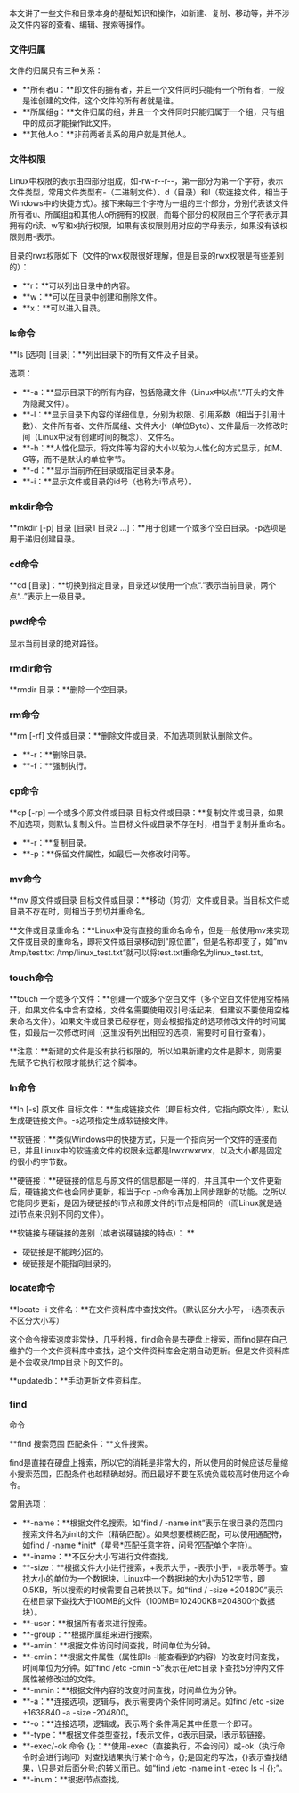 本文讲了一些文件和目录本身的基础知识和操作，如新建、复制、移动等，并不涉及文件内容的查看、编辑、搜索等操作。

### 文件归属

文件的归属只有三种关系：

* **所有者u：**即文件的拥有者，并且一个文件同时只能有一个所有者，一般是谁创建的文件，这个文件的所有者就是谁。
* **所属组g：**文件归属的组，并且一个文件同时只能归属于一个组，只有组中的成员才能操作此文件。
* **其他人o：**非前两者关系的用户就是其他人。

### 文件权限

Linux中权限的表示由四部分组成，如-rw-r--r--，第一部分为第一个字符，表示文件类型，常用文件类型有-（二进制文件）、d（目录）和l（软连接文件，相当于Windows中的快捷方式）。接下来每三个字符为一组的三个部分，分别代表该文件所有者u、所属组g和其他人o所拥有的权限，而每个部分的权限由三个字符表示其拥有的r读、w写和x执行权限，如果有该权限则用对应的字母表示，如果没有该权限则用-表示。

目录的rwx权限如下（文件的rwx权限很好理解，但是目录的rwx权限是有些差别的）：

* **r：**可以列出目录中的内容。
* **w：**可以在目录中创建和删除文件。
* **x：**可以进入目录。

### ls命令

**ls \[选项\] \[目录\]：**列出目录下的所有文件及子目录。

选项：

* **-a：**显示目录下的所有内容，包括隐藏文件（Linux中以点“.”开头的文件为隐藏文件）。
* **-l：**显示目录下内容的详细信息，分别为权限、引用系数（相当于引用计数）、文件所有者、文件所属组、文件大小（单位Byte）、文件最后一次修改时间（Linux中没有创建时间的概念）、文件名。
* **-h：**人性化显示，将文件等内容的大小以较为人性化的方式显示，如M、G等，而不是默认的单位字节。
* **-d：**显示当前所在目录或指定目录本身。
* **-i：**显示文件或目录的id号（也称为i节点号）。

### mkdir命令

**mkdir \[-p\] 目录 \[目录1 目录2 ...\]：**用于创建一个或多个空白目录。-p选项是用于递归创建目录。

### cd命令

**cd \[目录\]：**切换到指定目录，目录还以使用一个点“.”表示当前目录，两个点“..”表示上一级目录。

### pwd命令

显示当前目录的绝对路径。

### rmdir命令

**rmdir 目录：**删除一个空目录。

### rm命令

**rm \[-rf\] 文件或目录：**删除文件或目录，不加选项则默认删除文件。

* **-r：**删除目录。
* **-f：**强制执行。

### cp命令

**cp \[-rp\] 一个或多个原文件或目录 目标文件或目录：**复制文件或目录，如果不加选项，则默认复制文件。当目标文件或目录不存在时，相当于复制并重命名。

* **-r：**复制目录。
* **-p：**保留文件属性，如最后一次修改时间等。

### mv命令

**mv 原文件或目录 目标文件或目录：**移动（剪切）文件或目录。当目标文件或目录不存在时，则相当于剪切并重命名。

**文件或目录重命名：**Linux中没有直接的重命名命令，但是一般使用mv来实现文件或目录的重命名，即将文件或目录移动到“原位置”，但是名称却变了，如“mv /tmp/test.txt /tmp/linux\_test.txt”就可以将test.txt重命名为linux\_test.txt。

### touch命令

**touch 一个或多个文件：**创建一个或多个空白文件（多个空白文件使用空格隔开，如果文件名中含有空格，文件名需要使用双引号括起来，但建议不要使用空格来命名文件）。如果文件或目录已经存在，则会根据指定的选项修改文件的时间属性，如最后一次修改时间（这里没有列出相应的选项，需要时可自行查看）。

**注意：**新建的文件是没有执行权限的，所以如果新建的文件是脚本，则需要先赋予它执行权限才能执行这个脚本。

### ln命令

**ln \[-s\] 原文件 目标文件：**生成链接文件（即目标文件，它指向原文件），默认生成硬链接文件。-s选项指定生成软链接文件。

**软链接：**类似Windows中的快捷方式，只是一个指向另一个文件的链接而已，并且Linux中的软链接文件的权限永远都是lrwxrwxrwx，以及大小都是固定的很小的字节数。

**硬链接：**硬链接的信息与原文件的信息都是一样的，并且其中一个文件更新后，硬链接文件也会同步更新，相当于cp -p命令再加上同步跟新的功能。之所以它能同步更新，是因为硬链接的i节点和原文件的i节点是相同的（而Linux就是通过i节点来识别不同的文件）。

**软链接与硬链接的差别（或者说硬链接的特点）：  **

* 硬链接是不能跨分区的。
* 硬链接是不能指向目录的。



### locate命令

**locate -i 文件名：**在文件资料库中查找文件。（默认区分大小写，-i选项表示不区分大小写）

这个命令搜索速度非常快，几乎秒搜，find命令是去硬盘上搜索，而find是在自己维护的一个文件资料库中查找，这个文件资料库会定期自动更新。但是文件资料库是不会收录/tmp目录下的文件的。

**updatedb：**手动更新文件资料库。



### find命令

**find 搜索范围 匹配条件：**文件搜索。

find是直接在硬盘上搜索，所以它的消耗是非常大的，所以使用的时候应该尽量缩小搜索范围，匹配条件也越精确越好。而且最好不要在系统负载较高时使用这个命令。

常用选项：

* **-name：**根据文件名搜索。如“find / -name init”表示在根目录的范围内搜索文件名为init的文件（精确匹配）。如果想要模糊匹配，可以使用通配符，如find / -name \*init\*（星号\*匹配任意字符，问号?匹配单个字符）。
* **-iname：**不区分大小写进行文件查找。
* **-size：**根据文件大小进行搜索，+表示大于，-表示小于，=表示等于。查找大小的单位为一个数据块，Linux中一个数据块的大小为512字节，即0.5KB，所以搜索的时候需要自己转换以下。如“find / -size +204800”表示在根目录下查找大于100MB的文件（100MB=102400KB=204800个数据块）。
* **-user：**根据所有者来进行搜索。
* **-group：**根据所属组来进行搜索。
* **-amin：**根据文件访问时间查找，时间单位为分钟。
* **-cmin：**根据文件属性（属性即ls -l能查看到的内容）的改变时间查找，时间单位为分钟。如“find /etc -cmin -5”表示在/etc目录下查找5分钟内文件属性被修改过的文件。
* **-mmin：**根据文件内容的改变时间查找，时间单位为分钟。
* **-a：**连接选项，逻辑与，表示需要两个条件同时满足。如find /etc -size +1638840 -a -size -204800。
* **-o：**连接选项，逻辑或，表示两个条件满足其中任意一个即可。
* **-type：**根据文件类型查找，f表示文件，d表示目录，l表示软链接。
* **-exec/-ok 命令 {}\;：**使用-exec（直接执行，不会询问）或-ok（执行命令时会进行询问）对查找结果执行某个命令，{}\;是固定的写法，{}表示查找结果，\只是对后面分号;的转义而已。如“find /etc -name init -exec ls -l {}\;”。
* **-inum：**根据i节点查找。



